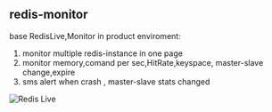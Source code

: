 redis-monitor
---------

base RedisLive,Monitor in product enviroment:
1. monitor multiple redis-instance in one page
2. monitor memory,comand per sec,HitRate,keyspace, master-slave change,expire
3. sms alert when crash , master-slave stats changed


![Redis Live](https://raw.github.com/LittlePeng/redis-monitor/master/design/redis-live.png "Redis Live")

